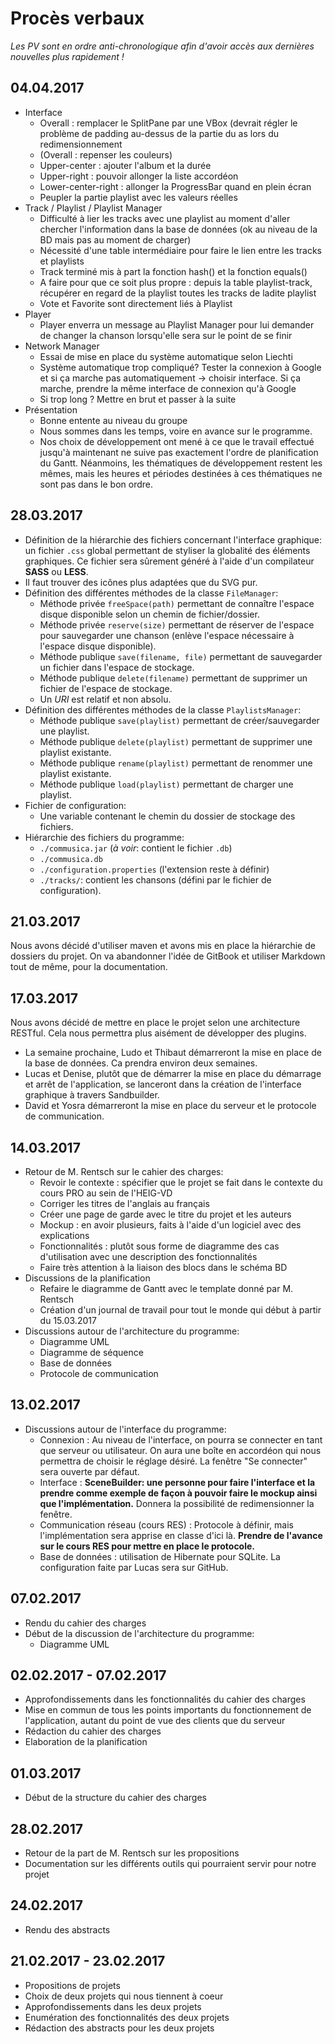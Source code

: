 # Procès verbaux
*Les PV sont en ordre anti-chronologique afin d'avoir accès aux dernières nouvelles plus rapidement !*

## 04.04.2017
* Interface
    * Overall : remplacer le SplitPane par une VBox (devrait régler le problème de padding au-dessus de la partie du as lors du redimensionnement
    * (Overall : repenser les couleurs)
    * Upper-center : ajouter l'album et la durée
    * Upper-right : pouvoir allonger la liste accordéon
    * Lower-center-right : allonger la ProgressBar quand en plein écran
    * Peupler la partie playlist avec les valeurs réelles
* Track / Playlist / Playlist Manager
    * Difficulté à lier les tracks avec une playlist au moment d'aller chercher l'information dans la base de données (ok au niveau de la BD mais pas au moment de charger)
    * Nécessité d'une table intermédiaire pour faire le lien entre les tracks et playlists
    * Track terminé mis à part la fonction hash() et la fonction equals()
    * A faire pour que ce soit plus propre : depuis la table playlist-track, récupérer en regard de la playlist toutes les tracks de ladite playlist
    * Vote et Favorite sont directement liés à Playlist
* Player
    * Player enverra un message au Playlist Manager pour lui demander de changer la chanson lorsqu'elle sera sur le point de se finir
* Network Manager
    * Essai de mise en place du système automatique selon Liechti
    * Système automatique trop compliqué? Tester la connexion à Google et si ça marche pas automatiquement -> choisir interface. Si ça marche, prendre la même interface de connexion qu'à Google
    * Si trop long ? Mettre en brut et passer à la suite
* Présentation
    * Bonne entente au niveau du groupe
    * Nous sommes dans les temps, voire en avance sur le programme.
    * Nos choix de développement ont mené à ce que le travail effectué jusqu'à maintenant ne suive pas exactement l'ordre de planification du Gantt. Néanmoins, les thématiques de développement restent les mêmes, mais les heures et périodes destinées à ces thématiques ne sont pas dans le bon ordre.

## 28.03.2017
* Définition de la hiérarchie des fichiers concernant l'interface graphique: un fichier `.css` global permettant de styliser la globalité des éléments graphiques. Ce fichier sera sûrement généré à l'aide d'un compilateur **SASS** ou **LESS**.
* Il faut trouver des icônes plus adaptées que du SVG pur.
* Définition des différentes méthodes de la classe `FileManager`:
    * Méthode privée `freeSpace(path)` permettant de connaître l'espace disque disponible selon un chemin de fichier/dossier.
    * Méthode privée `reserve(size)` permettant de réserver de l'espace pour sauvegarder une chanson (enlève l'espace nécessaire à l'espace disque disponible).
    * Méthode publique `save(filename, file)` permettant de sauvegarder un fichier dans l'espace de stockage.
    * Méthode publique `delete(filename)` permettant de supprimer un fichier de l'espace de stockage.
    * Un *URI* est relatif et non absolu.
* Définition des différentes méthodes de la classe `PlaylistsManager`:
    * Méthode publique `save(playlist)` permettant de créer/sauvegarder une playlist.
    * Méthode publique `delete(playlist)` permettant de supprimer une playlist existante.
    * Méthode publique `rename(playlist)` permettant de renommer une playlist existante.
    * Méthode publique `load(playlist)` permettant de charger une playlist.
* Fichier de configuration:
    * Une variable contenant le chemin du dossier de stockage des fichiers.
* Hiérarchie des fichiers du programme:  
    * `./commusica.jar` (*à voir*: contient le fichier `.db`)
    * `./commusica.db`
    * `./configuration.properties` (l'extension reste à définir)
    * `./tracks/`: contient les chansons (défini par le fichier de configuration).

## 21.03.2017
Nous avons décidé d'utiliser maven et avons mis en place la hiérarchie de dossiers du projet.
On va abandonner l'idée de GitBook et utiliser Markdown tout de même, pour la documentation.

## 17.03.2017
Nous avons décidé de mettre en place le projet selon une architecture RESTful. Cela nous permettra plus aisément de développer des plugins.
* La semaine prochaine, Ludo et Thibaut démarreront la mise en place de la base de données. Ca prendra environ deux semaines.
* Lucas et Denise, plutôt que de démarrer la mise en place du démarrage et arrêt de l'application, se lanceront dans la création de l'interface graphique à travers Sandbuilder.
* David et Yosra démarreront la mise en place du serveur et le protocole de communication.

## 14.03.2017
* Retour de M. Rentsch sur le cahier des charges:
    * Revoir le contexte : spécifier que le projet se fait dans le contexte du cours PRO au sein de l'HEIG-VD
    * Corriger les titres de l'anglais au français
    * Créer une page de garde avec le titre du projet et les auteurs
    * Mockup : en avoir plusieurs, faits à l'aide d'un logiciel avec des explications
    * Fonctionnalités : plutôt sous forme de diagramme des cas d'utilisation avec une description des fonctionnalités
    * Faire très attention à la liaison des blocs dans le schéma BD
* Discussions de la planification
    * Refaire le diagramme de Gantt avec le template donné par M. Rentsch
    * Création d'un journal de travail pour tout le monde qui début à partir du 15.03.2017
* Discussions autour de l'architecture du programme:
    * Diagramme UML
    * Diagramme de séquence
    * Base de données
    * Protocole de communication

## 13.02.2017
* Discussions autour de l'interface du programme:
    * Connexion : Au niveau de l'interface, on pourra se connecter en tant que serveur ou utilisateur. On aura une boîte
  en accordéon qui nous permettra de choisir le réglage désiré. La fenêtre "Se connecter" sera ouverte par défaut.
  * Interface : **SceneBuilder: une personne pour faire l'interface et la prendre comme exemple de façon à pouvoir
  faire le mockup ainsi que l'implémentation.** Donnera la possibilité de redimensionner la fenêtre.
  * Communication réseau (cours RES) : Protocole à définir, mais l'implémentation sera apprise en classe d'ici
  là. **Prendre de l'avance sur le cours RES pour mettre en place le protocole.**
  * Base de données : utilisation de Hibernate pour SQLite. La configuration faite par Lucas sera sur GitHub.

## 07.02.2017
* Rendu du cahier des charges
* Début de la discussion de l'architecture du programme:
    * Diagramme UML

## 02.02.2017 - 07.02.2017
* Approfondissements dans les fonctionnalités du cahier des charges
* Mise en commun de tous les points importants du fonctionnement de l'application, autant du point de vue des clients
que du serveur
* Rédaction du cahier des charges
* Elaboration de la planification

## 01.03.2017
* Début de la structure du cahier des charges

## 28.02.2017
* Retour de la part de M. Rentsch sur les propositions
* Documentation sur les différents outils qui pourraient servir pour notre projet

## 24.02.2017
* Rendu des abstracts

## 21.02.2017 - 23.02.2017
* Propositions de projets
* Choix de deux projets qui nous tiennent à coeur
* Approfondissements dans les deux projets
* Enumération des fonctionnalités des deux projets
* Rédaction des abstracts pour les deux projets
